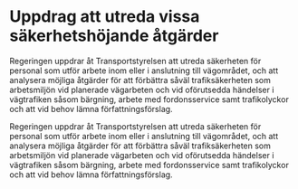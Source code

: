# Uppdrag att utreda vissa säkerhetshöjande åtgärder

Regeringen uppdrar åt Transportstyrelsen att utreda säkerheten för personal som utför arbete inom eller i anslutning till vägområdet, och att analysera möjliga åtgärder för att förbättra såväl trafiksäkerheten som arbetsmiljön vid planerade vägarbeten och vid oförutsedda händelser i vägtrafiken såsom bärgning, arbete med fordonsservice samt trafikolyckor och att vid behov lämna författningsförslag.

Regeringen uppdrar åt Transportstyrelsen att utreda säkerheten för personal som utför arbete inom eller i anslutning till vägområdet, och att analysera möjliga åtgärder för att förbättra såväl trafiksäkerheten som arbetsmiljön vid planerade vägarbeten och vid oförutsedda händelser i vägtrafiken såsom bärgning, arbete med fordonsservice samt trafikolyckor och att vid behov lämna författningsförslag.
